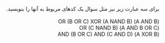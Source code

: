 <div dir="rtl">
برای سه عبارت زیر نیز مثل سوال یک کدهای مربوط به آنها را بنویسید.
<div/>

<br/>
<div dir="rtl">
(A AND B) OR (B OR C) XOR (A NAND B)
<br/>
(A AND B OR C) OR (C NAND B)
<br/>
(A XOR B) AND (B OR C) AND (C AND D)
<div/>  
